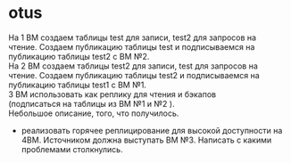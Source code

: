 # otus
На 1 ВМ создаем таблицы test для записи, test2 для запросов на   
чтение. Создаем публикацию таблицы test и подписываемся на   
публикацию таблицы test2 с ВМ №2.   
На 2 ВМ создаем таблицы test2 для записи, test для запросов на   
чтение. Создаем публикацию таблицы test2 и подписываемся на   
публикацию таблицы test1 с ВМ №1.   
3 ВМ использовать как реплику для чтения и бэкапов  
(подписаться на таблицы из ВМ №1 и №2 ).   
Небольшое описание, того, что получилось.  
* реализовать горячее реплицирование для высокой доступности на   
4ВМ. Источником должна выступать ВМ №3. Написать с какими   
проблемами столкнулись.   
